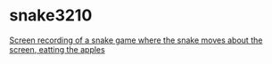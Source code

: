 # snake3210

[Screen recording of a snake game where the snake moves about the screen, eatting the apples](https://github.com/emmabehr/snake3210/blob/master/img/snake.gif)

